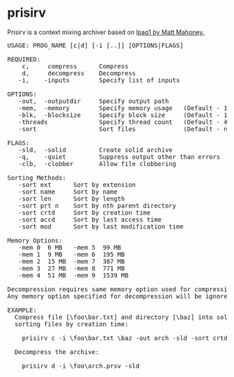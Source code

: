 # prisirv

Prisirv is a context mixing archiver based on [lpaq1 by Matt Mahoney.](http://mattmahoney.net/dc/#lpaq)

<pre>
USAGE: PROG_NAME [c|d] [-i [..]] [OPTIONS|FLAGS]

REQUIRED: 
    c,     compress      Compress
    d,     decompress    Decompress
   -i,    -inputs        Specify list of inputs

OPTIONS:
   -out,  -outputdir     Specify output path
   -mem,  -memory        Specify memory usage   (Default - 15 MiB)
   -blk,  -blocksize     Specify block size     (Default - 10 MiB)
   -threads              Specify thread count   (Default - 4)
   -sort                 Sort files             (Default - none)

FLAGS:
   -sld,  -solid         Create solid archive
   -q,    -quiet         Suppress output other than errors
   -clb,  -clobber       Allow file clobbering

Sorting Methods:
   -sort ext      Sort by extension
   -sort name     Sort by name
   -sort len      Sort by length
   -sort prt n    Sort by nth parent directory
   -sort crtd     Sort by creation time
   -sort accd     Sort by last access time
   -sort mod      Sort by last modification time
  
Memory Options:
   -mem 0  6 MB   -mem 5  99 MB
   -mem 1  9 MB   -mem 6  195 MB
   -mem 2  15 MB  -mem 7  387 MB
   -mem 3  27 MB  -mem 8  771 MB
   -mem 4  51 MB  -mem 9  1539 MB
    
Decompression requires same memory option used for compression.
Any memory option specified for decompression will be ignored.
  
EXAMPLE:
  Compress file [\foo\bar.txt] and directory [\baz] into solid archive [\foo\arch],
  sorting files by creation time:

    prisirv c -i \foo\bar.txt \baz -out arch -sld -sort crtd 

  Decompress the archive:

    prisirv d -i \foo\arch.prsv -sld
</pre>

